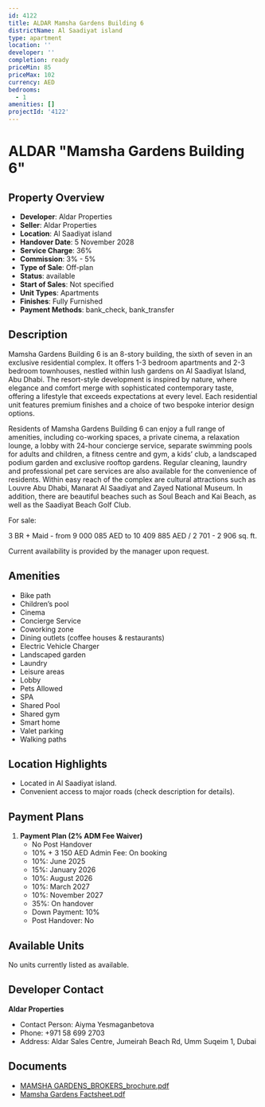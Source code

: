 ```yaml
---
id: 4122
title: ALDAR Mamsha Gardens Building 6
districtName: Al Saadiyat island
type: apartment
location: ''
developer: ''
completion: ready
priceMin: 85
priceMax: 102
currency: AED
bedrooms:
  - 1
amenities: []
projectId: '4122'
---
```


# ALDAR "Mamsha Gardens Building 6"

## Property Overview
- **Developer**: Aldar Properties
- **Seller**: Aldar Properties
- **Location**: Al Saadiyat island
- **Handover Date**: 5 November 2028
- **Service Charge**: 36%
- **Commission**: 3% - 5%
- **Type of Sale**: Off-plan
- **Status**: available
- **Start of Sales**: Not specified
- **Unit Types**: Apartments
- **Finishes**: Fully Furnished
- **Payment Methods**: bank_check, bank_transfer

## Description
Mamsha Gardens Building 6 is an 8-story building, the sixth of seven in an exclusive residential complex. It offers 1-3 bedroom apartments and 2-3 bedroom townhouses, nestled within lush gardens on Al Saadiyat Island, Abu Dhabi. The resort-style development is inspired by nature, where elegance and comfort merge with sophisticated contemporary taste, offering a lifestyle that exceeds expectations at every level. Each residential unit features premium finishes and a choice of two bespoke interior design options.

Residents of Mamsha Gardens Building 6 can enjoy a full range of amenities, including co-working spaces, a private cinema, a relaxation lounge, a lobby with 24-hour concierge service, separate swimming pools for adults and children, a fitness centre and gym, a kids’ club, a landscaped podium garden and exclusive rooftop gardens. Regular cleaning, laundry and professional pet care services are also available for the convenience of residents. Within easy reach of the complex are cultural attractions such as Louvre Abu Dhabi, Manarat Al Saadiyat and Zayed National Museum. In addition, there are beautiful beaches such as Soul Beach and Kai Beach, as well as the Saadiyat Beach Golf Club. 

For sale:

3 BR + Maid - from 9 000 085 AED to 10 409 885 AED / 2 701 - 2 906 sq. ft.

Current availability is provided by the manager upon request.

## Amenities
- Bike path
- Children’s pool
- Cinema
- Concierge Service
- Coworking zone
- Dining outlets  (coffee houses & restaurants)
- Electric Vehicle Charger
- Landscaped garden
- Laundry
- Leisure areas
- Lobby
- Pets Allowed
- SPA
- Shared Pool
- Shared gym
- Smart home
- Valet parking
- Walking paths

## Location Highlights
- Located in Al Saadiyat island.
- Convenient access to major roads (check description for details).

## Payment Plans
1. **Payment Plan ⁠(2% ADM Fee Waiver)**
   - No Post Handover
   - 10% + 3 150 AED Admin Fee: On booking
   - 10%: June 2025
   - 15%: January 2026
   - 10%: August 2026
   - 10%: March 2027
   - 10%: November 2027
   - 35%: On handover
   - Down Payment: 10%
   - Post Handover: No

## Available Units
No units currently listed as available.

## Developer Contact
**Aldar Properties**
- Contact Person: Aiyma Yesmaganbetova
- Phone: +971 58 699 2703
- Address: Aldar Sales Centre, Jumeirah Beach Rd, Umm Suqeim 1, Dubai

## Documents
- [MAMSHA GARDENS_BROKERS_brochure.pdf](https://cdn.geniemap.net/2024/11/11/GxpGKUQEIVluuy0gra162fJPgpcSsZugrdRibOKj.pdf)
- [Mamsha Gardens Factsheet.pdf](https://cdn.geniemap.net/2024/11/11/VZGnaOV8DR4PHs9FbVadCA6PNN21BsAuq1hfHONR.pdf)
